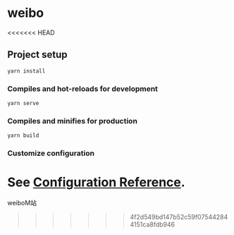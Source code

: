 # weibo
<<<<<<< HEAD

## Project setup
```
yarn install
```

### Compiles and hot-reloads for development
```
yarn serve
```

### Compiles and minifies for production
```
yarn build
```

### Customize configuration
See [Configuration Reference](https://cli.vuejs.org/config/).
=======
weiboM站
>>>>>>> 4f2d549bd147b52c59f075442844151ca8fdb946
